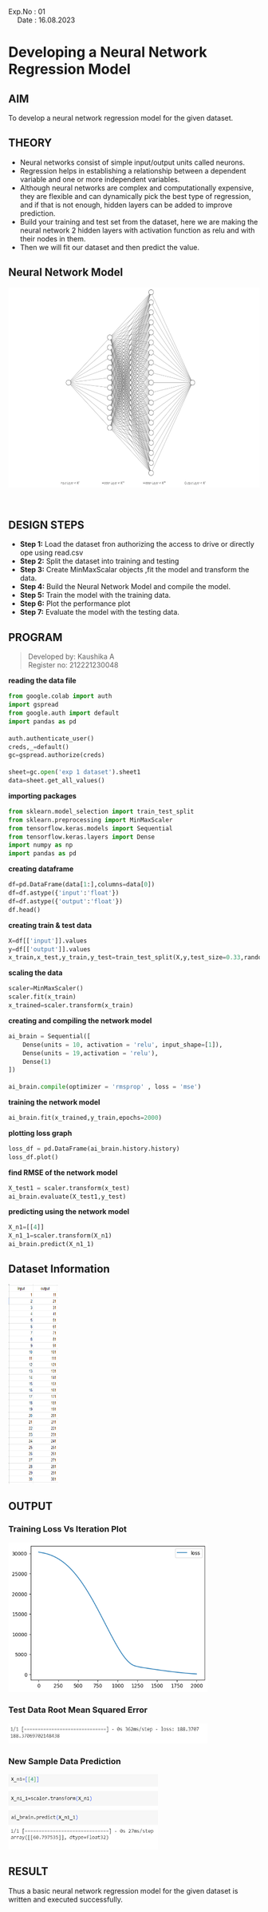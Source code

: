 Exp.No : 01 
&emsp;
&emsp;
&emsp;
&emsp;
&emsp;
&emsp;
&emsp;
&emsp;
&emsp;
&emsp;
&emsp;
&emsp;
&emsp;
&emsp;
&emsp;
&emsp;
&emsp;
&emsp;
&emsp;
&emsp;
&emsp;
&emsp;
&emsp;
&emsp;
Date : 16.08.2023
<br>
# Developing a Neural Network Regression Model

## AIM

To develop a neural network regression model for the given dataset.

## THEORY

- Neural networks consist of simple input/output units called neurons. 
- Regression helps in establishing a relationship between a dependent variable and one or more independent variables.
- Although neural networks are complex and computationally expensive, they are flexible and can dynamically pick the best type of regression, and if that is not enough, hidden layers can be added to improve prediction.
- Build your training and test set from the dataset, here we are making the neural network 2 hidden layers with activation function as relu and with their nodes in them.
- Then we will fit our dataset and then predict the value.

## Neural Network Model

<p align="center">
<img src="https://github.com/Kaushika-Anandh/basic-nn-model/blob/main/network%20model.PNG" width="650" height="400">
</p>

<br>

## DESIGN STEPS

- **Step 1:** Load the dataset fron authorizing the access to drive or directly ope using read.csv
- **Step 2:** Split the dataset into training and testing
- **Step 3:** Create MinMaxScalar objects ,fit the model and transform the data.
- **Step 4:** Build the Neural Network Model and compile the model.
- **Step 5:** Train the model with the training data.
- **Step 6:** Plot the performance plot
- **Step 7:** Evaluate the model with the testing data.

## PROGRAM

> Developed by: Kaushika A <br>
> Register no: 212221230048

**reading the data file**
```python
from google.colab import auth
import gspread
from google.auth import default
import pandas as pd

auth.authenticate_user()
creds,_=default()
gc=gspread.authorize(creds)

sheet=gc.open('exp 1 dataset').sheet1
data=sheet.get_all_values()
```

**importing packages**
```python
from sklearn.model_selection import train_test_split
from sklearn.preprocessing import MinMaxScaler
from tensorflow.keras.models import Sequential
from tensorflow.keras.layers import Dense
import numpy as np
import pandas as pd
```

**creating dataframe**
```python
df=pd.DataFrame(data[1:],columns=data[0])
df=df.astype({'input':'float'})
df=df.astype({'output':'float'})
df.head()
```

**creating train & test data**
```python
X=df[['input']].values
y=df[['output']].values
x_train,x_test,y_train,y_test=train_test_split(X,y,test_size=0.33,random_state=33)
```

**scaling the data**
```python
scaler=MinMaxScaler()
scaler.fit(x_train)
x_trained=scaler.transform(x_train)
```

**creating and compiling the network model**
```python
ai_brain = Sequential([
    Dense(units = 10, activation = 'relu', input_shape=[1]),
    Dense(units = 19,activation = 'relu'),
    Dense(1)
])

ai_brain.compile(optimizer = 'rmsprop' , loss = 'mse')
```

**training the network model**
```python
ai_brain.fit(x_trained,y_train,epochs=2000)
```

**plotting loss graph**
```python
loss_df = pd.DataFrame(ai_brain.history.history)
loss_df.plot()
```

**find RMSE of the network model**
```python
X_test1 = scaler.transform(x_test)
ai_brain.evaluate(X_test1,y_test)
```

**predicting using the network model**
```python
X_n1=[[4]]
X_n1_1=scaler.transform(X_n1)
ai_brain.predict(X_n1_1)
```


## Dataset Information

<img src="https://github.com/Kaushika-Anandh/basic-nn-model/blob/main/dataset.PNG" width="100" height="400">

## OUTPUT

### Training Loss Vs Iteration Plot

<img src="https://github.com/Kaushika-Anandh/basic-nn-model/blob/main/plot.png" width="400" height="300">

<br>

### Test Data Root Mean Squared Error

<img src="https://github.com/Kaushika-Anandh/basic-nn-model/blob/main/1.PNG" width="400" height="40">

<br>

### New Sample Data Prediction

<img src="https://github.com/Kaushika-Anandh/basic-nn-model/blob/main/2.PNG" width="300" height="150">

## RESULT
Thus a basic neural network regression model for the given dataset is written and executed successfully.
